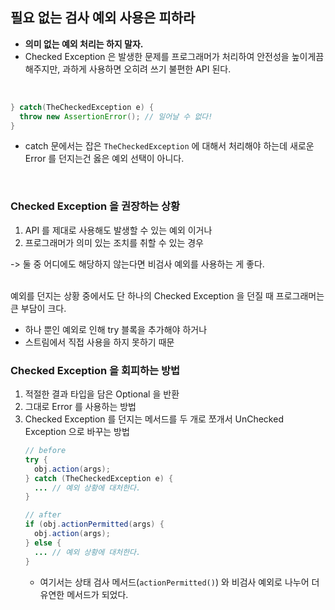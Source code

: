## 필요 없는 검사 예외 사용은 피하라
* **의미 없는 예외 처리는 하지 말자.**
* Checked Exception 은 발생한 문제를 프로그래머가 처리하여 안전성을 높이게끔 해주지만, 과하게 사용하면 오히려 쓰기 불편한 API 된다.
<br>

```java
} catch(TheCheckedException e) {
  throw new AssertionError(); // 일어날 수 없다!
}
```
* catch 문에서는 잡은 `TheCheckedException` 에 대해서 처리해야 하는데 새로운 Error 를 던지는건 옳은 예외 선택이 아니다.
<br>

### Checked Exception 을 권장하는 상황
1. API 를 제대로 사용해도 발생할 수 있는 예외 이거나
2. 프로그래머가 의미 있는 조치를 취할 수 있는 경우
 
-> 둘 중 어디에도 해당하지 않는다면 비검사 예외를 사용하는 게 좋다.
<br><br>

예외를 던지는 상황 중에서도 단 하나의 Checked Exception 을 던질 때 프로그래머는 큰 부담이 크다.
* 하나 뿐인 예외로 인해 try 블록을 추가해야 하거나
* 스트림에서 직접 사용을 하지 못하기 때문

### Checked Exception 을 회피하는 방법
1. 적절한 결과 타입을 담은 Optional 을 반환
2. 그대로 Error 를 사용하는 방법
3. Checked Exception 를 던지는 메서드를 두 개로 쪼개서 UnChecked Exception 으로 바꾸는 방법
    ```java
    // before
    try {
      obj.action(args);
    } catch (TheCheckedException e) {
      ... // 예외 상황에 대처한다.
    }

    // after
    if (obj.actionPermitted(args) {
      obj.action(args);
    } else {
      ... // 예외 상황에 대처한다.
    }
    ```
    * 여기서는 상태 검사 메서드(`actionPermitted()`) 와 비검사 예외로 나누어 더 유연한 메서드가 되었다.
